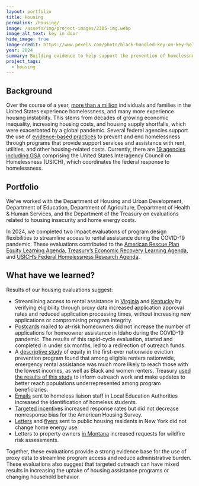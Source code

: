 ```yaml
---
layout: portfolio
title: Housing
permalink: /housing/
image: /assets/img/project-images/2305-img.webp
image_alt_text: key in door
hide_image: true
image-credit: https://www.pexels.com/photo/black-handled-key-on-key-hole-101808/
year: 2024
summary: Building evidence to help support the prevention of homelessness and housing instability
project_tags:
  - housing
---
```


## Background
Over the course of a year, <a class="usa-link usa-link--external" href="https://www.usich.gov/sites/default/files/document/All_In.pdf">more than a million</a> individuals and families in the United States experience homelessness, and many more experience housing instability. This stems from decades of growing economic inequality, increasing housing costs, and housing supply shortfalls, which were exacerbated by a global pandemic. Several federal agencies support the use of <a class="usa-link usa-link--external" href="https://www.usich.gov/sites/default/files/document/From%20Evidence%20to%20Action_A%20Federal%20Homelessness%20Research%20Agenda%20November%202023.pdf">evidence-based practices</a> to prevent and end homelessness through programs that provide support services and assistance with rent, utilities, and other housing-related costs. Currently, there are <a class="usa-link usa-link--external" href="https://www.usich.gov/about/council">19 agencies including GSA</a> comprising the United States Interagency Council on Homelessness (USICH), which coordinates the federal response to homelessness.

## Portfolio
We’ve worked with the Department of Housing and Urban Development, Department of Education, Department of Agriculture, Department of Health & Human Services, and the Department of the Treasury on evaluations related to housing insecurity and home energy costs.

In 2024, we completed two impact evaluations of program design flexibilities to streamline access to rental assistance during the COVID-19 pandemic. These evaluations contributed to the <a class="usa-link usa-link--external" href="https://www.whitehouse.gov/wp-content/uploads/2022/05/American-Rescue-Plan-Equity-Learning-Agenda.pdf">American Rescue Plan Equity Learning Agenda</a>, <a class="usa-link usa-link--external" href="https://home.treasury.gov/system/files/136/ORP-Learning-Agenda-Draft-2023.pdf">Treasury’s Economic Recovery Learning Agenda</a>, and <a class="usa-link usa-link--external" href="https://www.usich.gov/sites/default/files/document/From%20Evidence%20to%20Action_A%20Federal%20Homelessness%20Research%20Agenda%20November%202023.pdf">USICH’s Federal Homelessness Research Agenda</a>.

## What have we learned?
Results of our housing evaluations suggest:
- Streamlining access to rental assistance in <a href="https://oes.gsa.gov/projects/era-grantee-flexibilities-va/">Virginia</a> and <a href="https://oes.gsa.gov/projects/2305-era-grantee-flexibilities-ky/">Kentucky</a> by verifying eligibility through proxy data increased application approval rates and reduced application processing times, without increasing new applications or compromising program integrity.
- <a href="https://oes.gsa.gov/projects/haf-pilot/">Postcards</a> mailed to at-risk homeowners did not increase the number of applications for homeowner assistance in Idaho during the COVID-19 pandemic. The results of this rapid-cycle evaluation, started and completed in under six months, led to a redirection of outreach funds.
- A <a href="https://oes.gsa.gov/projects/era-equity/">descriptive study</a> of equity in the first-ever nationwide eviction prevention program found that among eligible renters nationwide, emergency rental assistance was much more likely to reach those with the lowest incomes, as well as Black and women renters. Treasury <a href="https://www.evaluation.gov/actionable-learning-about-economic-recovery/">used the results of this study</a> to inform outreach work and make updates to better reach populations underrepresented among program beneficiaries.
- <a href="https://oes.gsa.gov/projects/improving-homeless-liaison-support/">Emails</a> sent to homeless liaison staff in Local Education Authorities increased the identification of homeless students.
- <a href="https://oes.gsa.gov/projects/1901-ahs-incentives-evaluation/">Targeted incentives</a> increased response rates but did not decrease nonresponse bias for the American Housing Survey.
- <a href="https://oes.gsa.gov/projects/energy-use-feedback/">Letters</a> and <a href="https://oes.gsa.gov/projects/energy-use-feedback/">flyers</a> sent to public housing residents in New York did not change home energy use.
- Letters to property owners <a href="https://oes.gsa.gov/projects/wildfire-risk-assessments/">in Montana</a> increased requests for wildfire risk assessments.

Together, these evaluations provide a strong evidence base for the use of proxy data to streamline program access and reduce administrative burden. These evaluations also suggest that targeted outreach can have mixed results in increasing the uptake of housing assistance programs or changing household behavior.
